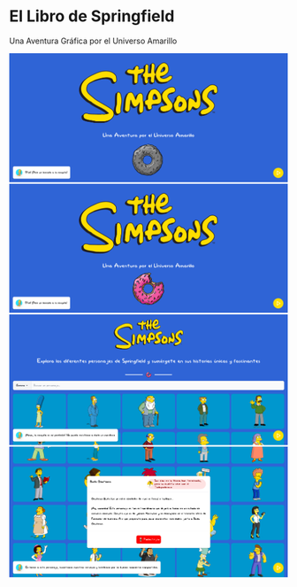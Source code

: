 # El Libro de Springfield

Una Aventura Gráfica por el Universo Amarillo

![VistaPreviaPrincipal](./src/media/VistaPrev1.png)
![VistaPreviaPrincipalDona](./src/media/VistaPrev2.png)
![VistaPreviaCards](./src/media/VistaPrev3.png)
![VistaPreviaModal](./src/media/VistaPrev4.png)
